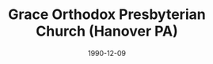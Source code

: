 ---
date: &id001 1990-12-09
end_date: null
location:
  address: null
  city: Hanover
  state: PA
minister:
- end: 2004-01-01
  name: Jeffery Sheely
  start: 1990-01-01
  type: Pastor
ministers:
- Jeffery Sheely
name: Grace Orthodox Presbyterian Church
names:
- end: 2004-11-20
  name: Grace Orthodox Presbyterian Church
  start: 1990-12-09
origination_date: *id001
raw_data: "PA Hanover\n\nGrace Orthodox Presbyterian Church  (December 9, 1990\u2013\
  November 20, 2004)\n\n(affiliated with the Evangelical Reformed Presbyterian Church\
  \ in 2005)\n\nPastor: Jeffery Sheely, 1990\u20132004"
states:
- PA
status:
  active: false
  end_date: null
  reason: affiliation
  received_from: null
  withdrawal_to: null
title: Grace Orthodox Presbyterian Church (Hanover PA)
year_established:
- 1990

---